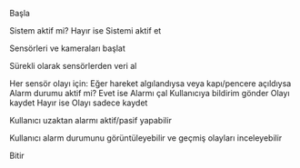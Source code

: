 Başla

Sistem aktif mi?
    Hayır ise
        Sistemi aktif et

Sensörleri ve kameraları başlat

Sürekli olarak sensörlerden veri al

Her sensör olayı için:
    Eğer hareket algılandıysa veya kapı/pencere açıldıysa
        Alarm durumu aktif mi?
            Evet ise
                Alarmı çal
                Kullanıcıya bildirim gönder
                Olayı kaydet
            Hayır ise
                Olayı sadece kaydet

Kullanıcı uzaktan alarmı aktif/pasif yapabilir

Kullanıcı alarm durumunu görüntüleyebilir ve geçmiş olayları inceleyebilir

Bitir
